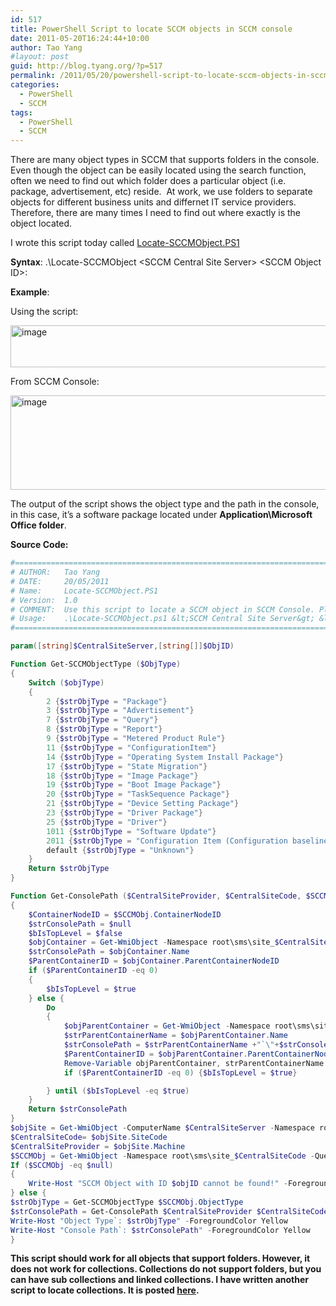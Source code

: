 ```yaml
---
id: 517
title: PowerShell Script to locate SCCM objects in SCCM console
date: 2011-05-20T16:24:44+10:00
author: Tao Yang
#layout: post
guid: http://blog.tyang.org/?p=517
permalink: /2011/05/20/powershell-script-to-locate-sccm-objects-in-sccm-console/
categories:
  - PowerShell
  - SCCM
tags:
  - PowerShell
  - SCCM
---
```

There are many object types in SCCM that supports folders in the console. Even though the object can be easily located using the search function, often we need to find out which folder does a particular object (i.e. package, advertisement, etc) reside.  At work, we use folders to separate objects for different business units and differnet IT service providers. Therefore, there are many times I need to find out where exactly is the object located.

I wrote this script today called <a href="http://blog.tyang.org/wp-content/uploads/2011/05/Locate-SCCMObject.zip">Locate-SCCMObject.PS1</a>

<strong>Syntax</strong>: .\Locate-SCCMObject &lt;SCCM Central Site Server&gt; &lt;SCCM Object ID&gt;:

<strong>Example</strong>:

Using the script:

<a href="http://blog.tyang.org/wp-content/uploads/2011/05/image3.png"><img style="display: inline; border: 0px;" title="image" src="http://blog.tyang.org/wp-content/uploads/2011/05/image_thumb3.png" border="0" alt="image" width="796" height="67" /></a>

From SCCM Console:

<a href="http://blog.tyang.org/wp-content/uploads/2011/05/image4.png"><img style="display: inline; border: 0px;" title="image" src="http://blog.tyang.org/wp-content/uploads/2011/05/image_thumb4.png" border="0" alt="image" width="878" height="151" /></a>

The output of the script shows the object type and the path in the console, in this case, it’s a software package located under <strong>Application\Microsoft Office folder</strong>.

<strong>Source Code:</strong>

```powershell
#======================================================================================================================
# AUTHOR:	Tao Yang
# DATE:		20/05/2011
# Name:		Locate-SCCMObject.PS1
# Version:	1.0
# COMMENT:	Use this script to locate a SCCM object in SCCM Console. Please note it does not work for SCCM collections.
# Usage:	.\Locate-SCCMObject.ps1 &lt;SCCM Central Site Server&gt; &lt;SCCM Object ID&gt;
#======================================================================================================================

param([string]$CentralSiteServer,[string[]]$ObjID)

Function Get-SCCMObjectType ($ObjType)
{
	Switch ($objType)
	{
		2 {$strObjType = "Package"}
		3 {$strObjType = "Advertisement"}
		7 {$strObjType = "Query"}
		8 {$strObjType = "Report"}
		9 {$strObjType = "Metered Product Rule"}
		11 {$strObjType = "ConfigurationItem"}
		14 {$strObjType = "Operating System Install Package"}
		17 {$strObjType = "State Migration"}
		18 {$strObjType = "Image Package"}
		19 {$strObjType = "Boot Image Package"}
		20 {$strObjType = "TaskSequence Package"}
		21 {$strObjType = "Device Setting Package"}
		23 {$strObjType = "Driver Package"}
		25 {$strObjType = "Driver"}
		1011 {$strObjType = "Software Update"}
		2011 {$strObjType = "Configuration Item (Configuration baseline)"}
		default {$strObjType = "Unknown"}
	}
	Return $strObjType
}

Function Get-ConsolePath ($CentralSiteProvider, $CentralSiteCode, $SCCMObj)
{
	$ContainerNodeID = $SCCMObj.ContainerNodeID
	$strConsolePath = $null
	$bIsTopLevel = $false
	$objContainer = Get-WmiObject -Namespace root\sms\site_$CentralSiteCode -Query "Select * from SMS_ObjectContainerNode Where ContainerNodeID = '$ContainerNodeID'" -ComputerName $CentralSiteProvider
	$strConsolePath = $objContainer.Name
	$ParentContainerID = $objContainer.ParentContainerNodeID
	if ($ParentContainerID -eq 0)
	{
		$bIsTopLevel = $true
	} else {
		Do
		{
			$objParentContainer = Get-WmiObject -Namespace root\sms\site_$CentralSiteCode -Query "Select * from SMS_ObjectContainerNode Where ContainerNodeID = '$ParentContainerID'" -ComputerName $CentralSiteProvider
			$strParentContainerName = $objParentContainer.Name
			$strConsolePath = $strParentContainerName +"`\"+$strConsolePath
			$ParentContainerID = $objParentContainer.ParentContainerNodeID
			Remove-Variable objParentContainer, strParentContainerName
			if ($ParentContainerID -eq 0) {$bIsTopLevel = $true}

		} until ($bIsTopLevel -eq $true)
	}
	Return $strConsolePath
}
$objSite = Get-WmiObject -ComputerName $CentralSiteServer -Namespace root\sms -query "Select * from SMS_ProviderLocation WHERE ProviderForLocalSite = True"
$CentralSiteCode= $objSite.SiteCode
$CentralSiteProvider = $objSite.Machine
$SCCMObj = Get-WmiObject -Namespace root\sms\site_$CentralSiteCode -Query "Select * from SMS_ObjectContainerItem Where InstanceKey = '$objID'" -ComputerName $CentralSiteProvider
If ($SCCMObj -eq $null)
{
	Write-Host "SCCM Object with ID $objID cannot be found!" -ForegroundColor Red
} else {
$strObjType = Get-SCCMObjectType $SCCMObj.ObjectType
$strConsolePath = Get-ConsolePath $CentralSiteProvider $CentralSiteCode $SCCMObj
Write-Host "Object Type`: $strObjType" -ForegroundColor Yellow
Write-Host "Console Path`: $strConsolePath" -ForegroundColor Yellow
}
```

<strong>This script should work for all objects that support folders. However, it does not work for collections. Collections do not support folders, but you can have sub collections and linked collections. I have written another script to locate collections. It is posted <a title="Get-CollectionPath" href="http://blog.tyang.org/2011/01/23/how-to-locate-sccm-collection-object-based-on-the-collection-id/">here</a>.</strong>
